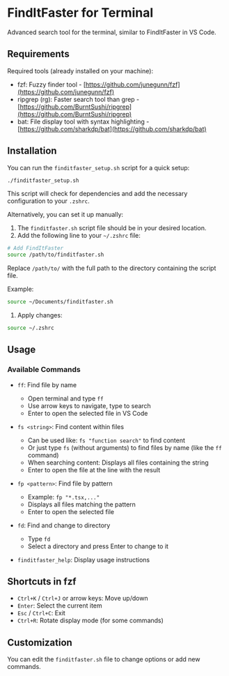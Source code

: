 # FindItFaster for Terminal

Advanced search tool for the terminal, similar to FindItFaster in VS Code.

## Requirements

Required tools (already installed on your machine):

- fzf: Fuzzy finder tool - [https://github.com/junegunn/fzf](https://github.com/junegunn/fzf)
- ripgrep (rg): Faster search tool than grep - [https://github.com/BurntSushi/ripgrep](https://github.com/BurntSushi/ripgrep)
- bat: File display tool with syntax highlighting - [https://github.com/sharkdp/bat](https://github.com/sharkdp/bat)

## Installation

You can run the `finditfaster_setup.sh` script for a quick setup:

```bash
./finditfaster_setup.sh
```

This script will check for dependencies and add the necessary configuration to your `.zshrc`.

Alternatively, you can set it up manually:

1. The `finditfaster.sh` script file should be in your desired location.
2. Add the following line to your `~/.zshrc` file:

```bash
# Add FindItFaster
source /path/to/finditfaster.sh
```

Replace `/path/to/` with the full path to the directory containing the script file.

Example:

```bash
source ~/Documents/finditfaster.sh
```

1. Apply changes:

```bash
source ~/.zshrc
```

## Usage

### Available Commands

- `ff`: Find file by name
  - Open terminal and type `ff`
  - Use arrow keys to navigate, type to search
  - Enter to open the selected file in VS Code

- `fs <string>`: Find content within files
  - Can be used like: `fs "function search"` to find content
  - Or just type `fs` (without arguments) to find files by name (like the `ff` command)
  - When searching content: Displays all files containing the string
  - Enter to open the file at the line with the result

- `fp <pattern>`: Find file by pattern
  - Example: `fp "*.tsx,..."`
  - Displays all files matching the pattern
  - Enter to open the selected file

- `fd`: Find and change to directory
  - Type `fd`
  - Select a directory and press Enter to change to it

- `finditfaster_help`: Display usage instructions

## Shortcuts in fzf

- `Ctrl+K` / `Ctrl+J` or arrow keys: Move up/down
- `Enter`: Select the current item
- `Esc` / `Ctrl+C`: Exit
- `Ctrl+R`: Rotate display mode (for some commands)

## Customization

You can edit the `finditfaster.sh` file to change options or add new commands.
